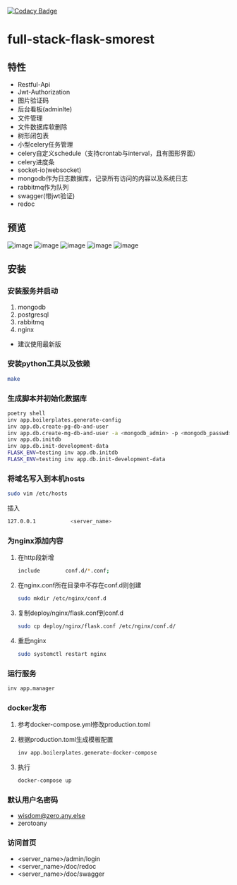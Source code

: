 [![Codacy Badge](https://api.codacy.com/project/badge/Grade/aa3d7d986faf4e22969c56be5ea3d54d)](https://www.codacy.com/manual/ssfdust/full-stack-flask-smorest?utm_source=github.com&amp;utm_medium=referral&amp;utm_content=ssfdust/full-stack-flask-smorest&amp;utm_campaign=Badge_Grade)

full-stack-flask-smorest
========================

## **特性** ##

-   Restful-Api
-   Jwt-Authorization
-   图片验证码
-   后台看板(adminlte)
-   文件管理
-   文件数据库软删除
-   树形闭包表
-   小型celery任务管理
-   celery自定义schedule（支持crontab与interval，且有图形界面）
-   celery进度条
-   socket-io(websocket)
-   mongodb作为日志数据库，记录所有访问的内容以及系统日志
-   rabbitmq作为队列
-   swagger(带jwt验证)
-   redoc

## **预览** ##

![image](https://raw.githubusercontent.com/ssfdust/full-stack-flask-rest-api/master/screenshots/swagger.png)
![image](https://raw.githubusercontent.com/ssfdust/full-stack-flask-rest-api/master/screenshots/redoc.png)
![image](https://raw.githubusercontent.com/ssfdust/full-stack-flask-rest-api/master/screenshots/dashboard.png)
![image](https://raw.githubusercontent.com/ssfdust/full-stack-flask-rest-api/master/screenshots/celery.png)
![image](https://raw.githubusercontent.com/ssfdust/full-stack-flask-rest-api/master/screenshots/files.png)

## **安装** ##

### **安装服务并启动**

1.  mongodb
2.  postgresql
3.  rabbitmq
4.  nginx

-   建议使用最新版

### **安装python工具以及依赖**

```bash
make
```

### **生成脚本并初始化数据库**

```bash
poetry shell
inv app.boilerplates.generate-config
inv app.db.create-pg-db-and-user
inv app.db.create-mg-db-and-user -a <mongodb_admin> -p <mongodb_passwd>
inv app.db.initdb
inv app.db.init-development-data
FLASK_ENV=testing inv app.db.initdb
FLASK_ENV=testing inv app.db.init-development-data
```

### **将域名写入到本机hosts**

```bash
sudo vim /etc/hosts
```

插入

```bash
127.0.0.1           <server_name>
```

### **为nginx添加内容**

1.  在http段新增


    ```bash
    include        conf.d/*.conf;
    ```

2.  在nginx.conf所在目录中不存在conf.d则创建

    ```bash
    sudo mkdir /etc/nginx/conf.d
    ```

3.  复制deploy/nginx/flask.conf到conf.d


    ```bash
    sudo cp deploy/nginx/flask.conf /etc/nginx/conf.d/
    ```

4.  重启nginx


    ```bash
    sudo systemctl restart nginx
    ```

### **运行服务**

```bash
inv app.manager
```

### **docker发布**

1.  参考docker-compose.yml修改production.toml
2.  根据production.toml生成模板配置


    ```bash
    inv app.boilerplates.generate-docker-compose
    ```

3.  执行


    ```bash
    docker-compose up
    ```

### **默认用户名密码**

-   wisdom@zero.any.else
-   zerotoany

### **访问首页**

-   &lt;server_name>/admin/login
-   &lt;server_name>/doc/redoc
-   &lt;server_name>/doc/swagger
